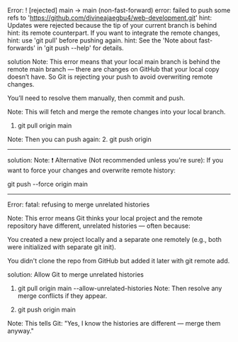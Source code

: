 Error:  ! [rejected]        main -> main (non-fast-forward)
error: failed to push some refs to 'https://github.com/divineajaegbu4/web-development.git'
hint: Updates were rejected because the tip of your current branch is behind
hint: its remote counterpart. If you want to integrate the remote changes,
hint: use 'git pull' before pushing again.
hint: See the 'Note about fast-forwards' in 'git push --help' for details.

solution
Note: This error means that your local main branch is behind the remote main branch — there are changes on GitHub that your local copy doesn’t have. So Git is rejecting your push to avoid overwriting remote changes.

You’ll need to resolve them manually, then commit and push.

Note: This will fetch and merge the remote changes into your local branch.
1. git pull origin main

Note: Then you can push again:
2. git push origin 

---------------------------------------------------------------------

solution:
Note: ❗ Alternative (Not recommended unless you're sure):
If you want to force your changes and overwrite remote history:

git push --force origin main

-------------------------------------------------------------------------

Error:  fatal: refusing to merge unrelated histories

Note: This error means Git thinks your local project and the remote repository have different, unrelated histories — often because:

You created a new project locally and a separate one remotely (e.g., both were initialized with separate git init).

You didn't clone the repo from GitHub but added it later with git remote add.

solution: Allow Git to merge unrelated histories

1. git pull origin main --allow-unrelated-histories
Note: Then resolve any merge conflicts if they appear.

2. git push origin main

Note: This tells Git: "Yes, I know the histories are different — merge them anyway."




